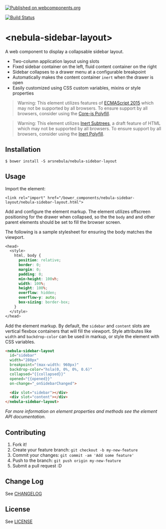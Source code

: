 [![Published on webcomponents.org](https://img.shields.io/badge/webcomponents.org-published-blue.svg)](https://www.webcomponents.org/element/arsnebula/nebula-sidebar-layout)

[![Build Status](https://saucelabs.com/browser-matrix/arsnebula.svg)](https://saucelabs.com/beta/builds/91c1980bd4a041df9507dec513daae8e)

# \<nebula-sidebar-layout\>

A web component to display a collapsable sidebar layout.

* Two-column application layout using slots
* Fixed sidebar container on the left, fluid content container on the right
* Sidebar collapses to a drawer menu at a configurable breakpoint
* Automatically makes the content container `inert` when the drawer is open
* Easily customized using CSS custom variables, mixins or style properties

> Warning: This element utilizes features of [ECMAScript 2015](http://www.ecma-international.org/ecma-262/6.0/) which may not be supported by all browsers. To ensure support by all browsers, consider using the [Core-js Polyfill](https://github.com/zloirock/core-js).

> Warning: This element utilizes [Inert Subtrees](https://html.spec.whatwg.org/multipage/interaction.html#inert-subtrees), a draft feature of HTML which may not be supported by all browsers. To ensure support by all browsers, consider using the [Inert Polyfill](https://github.com/GoogleChrome/inert-polyfill).

## Installation

```
$ bower install -S arsnebula/nebula-sidebar-layout
```

## Usage

Import the element:

```
<link rel="import" href="/bower_components/nebula-sidebar-layout/nebula-sidebar-layout.html"> 
```

Add and configure the element markup. The element utilizes offscreen positioning for the drawer when collapsed, so the the `body` and and other parent elements should be set to fill the browser screen.

The following is a sample stylesheet for ensuring the body matches the viewport.

```css
<head>
  <style>
    html, body {
      position: relative;
      border: 0;
      margin: 0;
      padding: 0;
      min-height: 100vh;
      width: 100%;
      height: 100%;
      overflow: hidden;
      overflow-y: auto;
      box-sizing: border-box;
    }
  </style>
</head>
```

Add the element markup. By default, the `sidebar` and `content` slots are vertical flexbox containers that will fill the viewport. Style attributes like `width` and `backdrop-color` can be used in markup, or style the element with CSS variables.

```html
<nebula-sidebar-layout
  id="sidebar"
  width="280px"
  breakpoint="(max-width: 960px)"
  backdrop-color="hsla(0, 0%, 0%, 0.6)"
  collapsed="{{collapsed}}"
  opened="{{opened}}"
  on-change="_onSidebarChanged">

  <div slot="sidebar"></div>
  <div slot="content"></div>
</nebula-sidebar-layout>
```

*For more information on element properties and methods see the element API documentation.*

## Contributing

1. Fork it!
2. Create your feature branch: `git checkout -b my-new-feature`
3. Commit your changes: `git commit -am 'Add some feature'`
4. Push to the branch: `git push origin my-new-feature`
5. Submit a pull request :D

## Change Log

See [CHANGELOG](/CHANGELOG.md)

## License

See [LICENSE](/LICENSE.md)